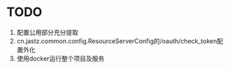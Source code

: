 # TODO
1. 配置公用部分充分提取
2. cn.jastz.common.config.ResourceServerConfig的/oauth/check_token配置外化
3. 使用docker运行整个项目及服务